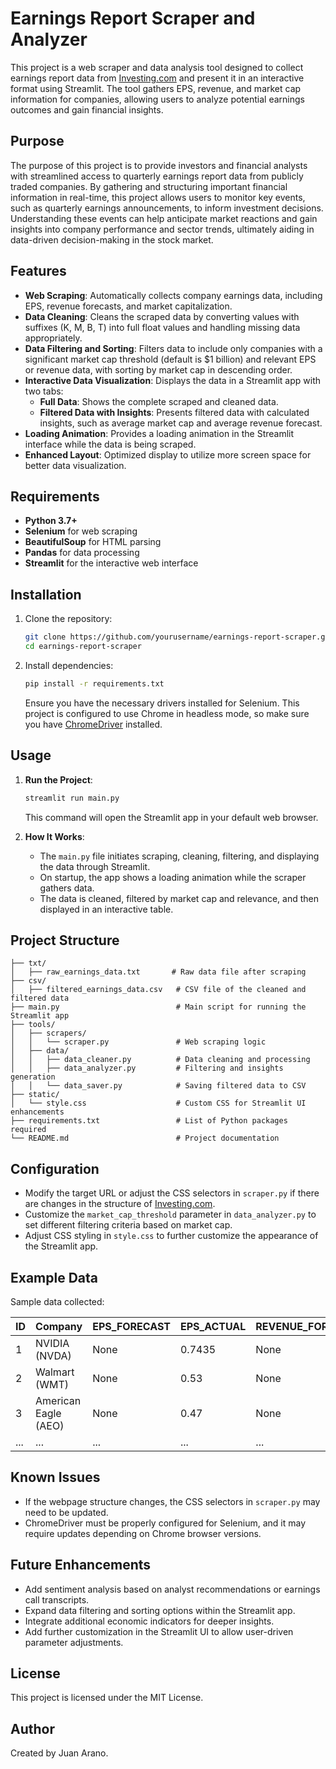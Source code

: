 
# Earnings Report Scraper and Analyzer

This project is a web scraper and data analysis tool designed to collect earnings report data from [Investing.com](https://www.investing.com/earnings-calendar/) and present it in an interactive format using Streamlit. The tool gathers EPS, revenue, and market cap information for companies, allowing users to analyze potential earnings outcomes and gain financial insights.

## Purpose

The purpose of this project is to provide investors and financial analysts with streamlined access to quarterly earnings report data from publicly traded companies. By gathering and structuring important financial information in real-time, this project allows users to monitor key events, such as quarterly earnings announcements, to inform investment decisions. Understanding these events can help anticipate market reactions and gain insights into company performance and sector trends, ultimately aiding in data-driven decision-making in the stock market.

## Features

- **Web Scraping**: Automatically collects company earnings data, including EPS, revenue forecasts, and market capitalization.
- **Data Cleaning**: Cleans the scraped data by converting values with suffixes (K, M, B, T) into full float values and handling missing data appropriately.
- **Data Filtering and Sorting**: Filters data to include only companies with a significant market cap threshold (default is $1 billion) and relevant EPS or revenue data, with sorting by market cap in descending order.
- **Interactive Data Visualization**: Displays the data in a Streamlit app with two tabs:
  - **Full Data**: Shows the complete scraped and cleaned data.
  - **Filtered Data with Insights**: Presents filtered data with calculated insights, such as average market cap and average revenue forecast.
- **Loading Animation**: Provides a loading animation in the Streamlit interface while the data is being scraped.
- **Enhanced Layout**: Optimized display to utilize more screen space for better data visualization.

## Requirements

- **Python 3.7+**
- **Selenium** for web scraping
- **BeautifulSoup** for HTML parsing
- **Pandas** for data processing
- **Streamlit** for the interactive web interface

## Installation

1. Clone the repository:
   ```bash
   git clone https://github.com/yourusername/earnings-report-scraper.git
   cd earnings-report-scraper
   ```

2. Install dependencies:
   ```bash
   pip install -r requirements.txt
   ```

   Ensure you have the necessary drivers installed for Selenium. This project is configured to use Chrome in headless mode, so make sure you have [ChromeDriver](https://sites.google.com/chromium.org/driver/) installed.

## Usage

1. **Run the Project**:
   ```bash
   streamlit run main.py
   ```

   This command will open the Streamlit app in your default web browser.

2. **How It Works**:
   - The `main.py` file initiates scraping, cleaning, filtering, and displaying the data through Streamlit.
   - On startup, the app shows a loading animation while the scraper gathers data.
   - The data is cleaned, filtered by market cap and relevance, and then displayed in an interactive table.

## Project Structure

```plaintext
├── txt/
│   ├── raw_earnings_data.txt       # Raw data file after scraping
├── csv/
│   ├── filtered_earnings_data.csv   # CSV file of the cleaned and filtered data
├── main.py                          # Main script for running the Streamlit app
├── tools/
│   ├── scrapers/
│   │   └── scraper.py               # Web scraping logic
│   ├── data/
│   │   ├── data_cleaner.py          # Data cleaning and processing
│   │   ├── data_analyzer.py         # Filtering and insights generation
│   │   └── data_saver.py            # Saving filtered data to CSV
├── static/
│   └── style.css                    # Custom CSS for Streamlit UI enhancements
├── requirements.txt                 # List of Python packages required
└── README.md                        # Project documentation
```

## Configuration

- Modify the target URL or adjust the CSS selectors in `scraper.py` if there are changes in the structure of [Investing.com](https://www.investing.com/earnings-calendar/).
- Customize the `market_cap_threshold` parameter in `data_analyzer.py` to set different filtering criteria based on market cap.
- Adjust CSS styling in `style.css` to further customize the appearance of the Streamlit app.

## Example Data

Sample data collected:

| ID | Company                  | EPS_FORECAST | EPS_ACTUAL | REVENUE_FORECAST | REVENUE_ACTUAL | MARKET_CAP   |
|----|---------------------------|--------------|------------|-------------------|----------------|--------------|
| 1  | NVIDIA (NVDA)            | None         | 0.7435     | None             | 32,970,000,000 | 3,580,000,000,000 |
| 2  | Walmart (WMT)            | None         | 0.53       | None             | 167,610,000,000| 688,240,000,000 |
| 3  | American Eagle (AEO)     | None         | 0.47       | None             | 1,310,000,000  | 3,510,000,000 |
| ...| ...                       | ...          | ...        | ...              | ...            | ...          |

## Known Issues

- If the webpage structure changes, the CSS selectors in `scraper.py` may need to be updated.
- ChromeDriver must be properly configured for Selenium, and it may require updates depending on Chrome browser versions.

## Future Enhancements

- Add sentiment analysis based on analyst recommendations or earnings call transcripts.
- Expand data filtering and sorting options within the Streamlit app.
- Integrate additional economic indicators for deeper insights.
- Add further customization in the Streamlit UI to allow user-driven parameter adjustments.

## License

This project is licensed under the MIT License.

## Author

Created by Juan Arano.
